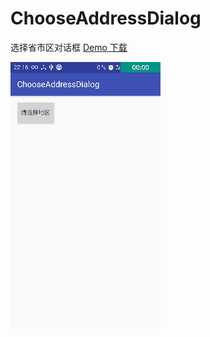 # ChooseAddressDialog
选择省市区对话框 [Demo 下载](https://github.com/Bakumon/ChooseAddressDialog/blob/master/apk/chooseAddressDemo.apk)

![](gif/GIF_20161125_225415.gif)